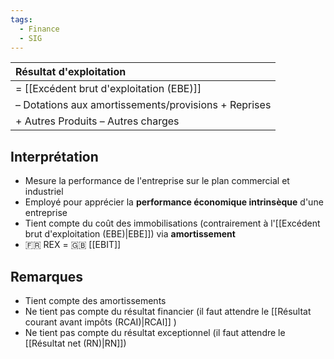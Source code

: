 ```yaml
---
tags:
  - Finance
  - SIG
---
```

| Résultat d'exploitation                              |
|:---------------------------------------------------- |
| = [[Excédent brut d'exploitation (EBE)]]             |
| – Dotations aux amortissements/provisions + Reprises |
| + Autres Produits – Autres charges                   |

## Interprétation
- Mesure la performance de l'entreprise sur le plan commercial et industriel
- Employé pour apprécier la **performance économique intrinsèque** d'une entreprise
- Tient compte du coût des immobilisations (contrairement à l'[[Excédent brut d'exploitation (EBE)|EBE]]) via **amortissement**
- 🇫🇷 REX = 🇬🇧 [[EBIT]]
  
## Remarques
- Tient compte des amortissements
- Ne tient pas compte du résultat financier (il faut attendre le [[Résultat courant avant impôts (RCAI)|RCAI]] )
- Ne tient pas compte du résultat exceptionnel (il faut attendre le [[Résultat net (RN)|RN]])

